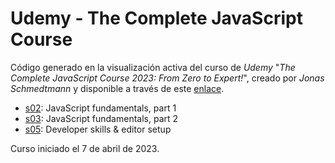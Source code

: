# Udemy - The Complete JavaScript Course

Código generado en la visualización activa del curso de *Udemy* "*The Complete JavaScript Course 2023: From Zero to Expert!*", creado por *Jonas Schmedtmann* y disponible a través de este [enlace](https://www.udemy.com/course/the-complete-javascript-course/).

- [s02](/s02): JavaScript fundamentals, part 1
- [s03](/s03): JavaScript fundamentals, part 2
- [s05](/s05): Developer skills & editor setup

Curso iniciado el 7 de abril de 2023.
